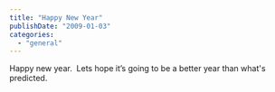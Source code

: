 ```yaml
---
title: "Happy New Year"
publishDate: "2009-01-03"
categories: 
  - "general"
---
```


Happy new year.  Lets hope it’s going to be a better year than what's predicted.
